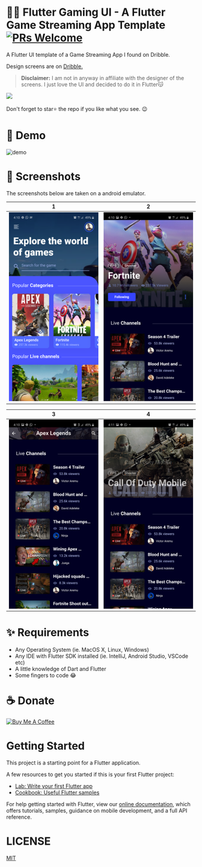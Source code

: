 # 🍔😋 Flutter Gaming UI - A Flutter Game Streaming App Template [![PRs Welcome](https://img.shields.io/badge/PRs-welcome-brightgreen.svg?style=flat-square)](http://makeapullrequest.com)

A Flutter UI template of a Game Streaming App I found on Dribble.

Design screens are on [Dribble.](https://dribbble.com/shots/6139248-Game-Streaming-App)

> **Disclaimer:** I am not in anyway in affiliate with the designer of the screens. I just love the UI and decided to do it in Flutter😽

<a href="./build/app/outputs/apk/release/app-release.apk"><img src="https://playerzon.com/asset/download.png" width="200"></img></a>

Don't forget to star⭐ the repo if you like what you see. 😉

# 🎥 Demo

![demo](./gaming.gif)

# 📸 Screenshots

The screenshots below are taken on a android emulator.

| 1                                           | 2                                         |
| ------------------------------------------- | ----------------------------------------- |
| <img src="./screenshots/1.png" width="300"> | <img src="screenshots/2.png" width="300"> |

| 3                                         | 4                                         |
| ----------------------------------------- | ----------------------------------------- |
| <img src="screenshots/3.png" width="300"> | <img src="screenshots/4.png" width="300"> |

# ✨ Requirements

- Any Operating System (ie. MacOS X, Linux, Windows)
- Any IDE with Flutter SDK installed (ie. IntelliJ, Android Studio, VSCode etc)
- A little knowledge of Dart and Flutter
- Some fingers to code 😂

# ☕️ Donate

<a href="https://www.buymeacoffee.com/jwlE0N8" target="_blank"><img src="https://bmc-cdn.nyc3.digitaloceanspaces.com/BMC-button-images/custom_images/orange_img.png" alt="Buy Me A Coffee" style="height: auto !important;width: auto !important;" ></a>

# Getting Started

This project is a starting point for a Flutter application.

A few resources to get you started if this is your first Flutter project:

- [Lab: Write your first Flutter app](https://flutter.io/docs/get-started/codelab)
- [Cookbook: Useful Flutter samples](https://flutter.io/docs/cookbook)

For help getting started with Flutter, view our
[online documentation](https://flutter.io/docs), which offers tutorials,
samples, guidance on mobile development, and a full API reference.

# LICENSE

[MIT](./LICENSE.md)
